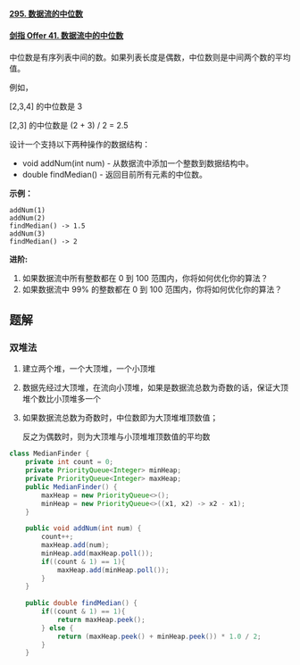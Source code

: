#### [295. 数据流的中位数](https://leetcode-cn.com/problems/find-median-from-data-stream/)

#### [剑指 Offer 41. 数据流中的中位数](https://leetcode-cn.com/problems/shu-ju-liu-zhong-de-zhong-wei-shu-lcof/)

中位数是有序列表中间的数。如果列表长度是偶数，中位数则是中间两个数的平均值。

例如，

[2,3,4] 的中位数是 3

[2,3] 的中位数是 (2 + 3) / 2 = 2.5

设计一个支持以下两种操作的数据结构：

-   void addNum(int num) - 从数据流中添加一个整数到数据结构中。
-   double findMedian() - 返回目前所有元素的中位数。

**示例：**

```
addNum(1)
addNum(2)
findMedian() -> 1.5
addNum(3) 
findMedian() -> 2
```

**进阶:**

1.  如果数据流中所有整数都在 0 到 100 范围内，你将如何优化你的算法？
2.  如果数据流中 99% 的整数都在 0 到 100 范围内，你将如何优化你的算法？



## 题解

### 双堆法

1.  建立两个堆，一个大顶堆，一个小顶堆

2.  数据先经过大顶堆，在流向小顶堆，如果是数据流总数为奇数的话，保证大顶堆个数比小顶堆多一个

3.  如果数据流总数为奇数时，中位数即为大顶堆堆顶数值；

    反之为偶数时，则为大顶堆与小顶堆堆顶数值的平均数

```java
class MedianFinder {
    private int count = 0;
    private PriorityQueue<Integer> minHeap;
    private PriorityQueue<Integer> maxHeap;
    public MedianFinder() {
        maxHeap = new PriorityQueue<>();
        minHeap = new PriorityQueue<>((x1, x2) -> x2 - x1);
    }
    
    public void addNum(int num) {
        count++;
        maxHeap.add(num);
        minHeap.add(maxHeap.poll());
        if((count & 1) == 1){
            maxHeap.add(minHeap.poll());
        }
    }
    
    public double findMedian() {
        if((count & 1) == 1){
            return maxHeap.peek();
        } else {
            return (maxHeap.peek() + minHeap.peek()) * 1.0 / 2;
        }
    }

```

